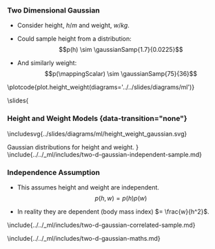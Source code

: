 ### Two Dimensional Gaussian

-   Consider height, $h/m$ and weight, $w/kg$.

-   Could sample height from a distribution:
    $$p(h) \sim \gaussianSamp{1.7}{0.0225}$$

-   And similarly weight: $$p(\mappingScalar) \sim \gaussianSamp{75}{36}$$

\plotcode{plot.height_weight(diagrams='../../slides/diagrams/ml')}

\slides{
### Height and Weight Models {data-transition="none"}

\includesvg{../slides/diagrams/ml/height_weight_gaussian.svg}

Gaussian distributions for height and weight.
}
\include{../../_ml/includes/two-d-gaussian-independent-sample.md}

### Independence Assumption

-   This assumes height and weight are independent.
    $$p(h, w) = p(h)p(w)$$

-   In reality they are dependent (body mass index) $= \frac{w}{h^2}$.

\include{../../_ml/includes/two-d-gaussian-correlated-sample.md}

\include{../../_ml/includes/two-d-gaussian-maths.md}
